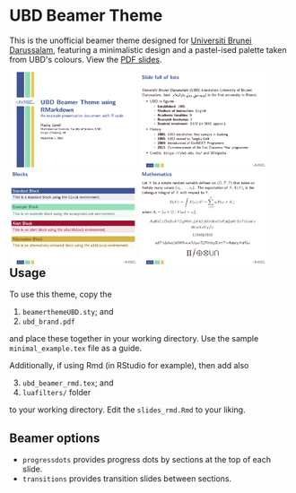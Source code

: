 # UBD Beamer Theme

This is the unofficial beamer theme designed for [Universiti Brunei Darussalam](https://ubd.edu.bn), featuring a minimalistic design and a pastel-ised palette taken from UBD's colours.
View the [PDF slides](https://github.com/haziqj/ubd-beamer/blob/main/slides.pdf).

<div style="float:left">
  <img src="images/slides-1.png" width="45%" border=0>
  <img src="images/slides-2.png" width="45%" border=0>
  <img src="images/slides-3.png" width="45%" border=0>
  <img src="images/slides-4.png" width="45%" border=0>
</div>

## Usage

To use this theme, copy the 

1. `beamerthemeUBD.sty`; and
2. `ubd_brand.pdf` 

and place these together in your working directory.
Use the sample `minimal_example.tex` file as a guide.

Additionally, if using Rmd (in RStudio for example), then add also

3. `ubd_beamer_rmd.tex`; and
4. `luafilters/` folder

to your working directory.
Edit the `slides_rmd.Rmd` to your liking.

## Beamer options

- `progressdots` provides progress dots by sections at the top of each slide.
- `transitions` provides transition slides between sections.
